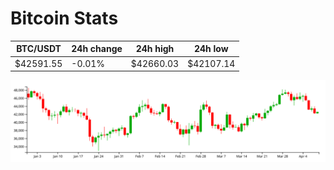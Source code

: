 # Bitcoin Stats

BTC/USDT|24h change|24h high|24h low|
|---|---|---|---|
|$42591.55|-0.01%|$42660.03|$42107.14|

<img src="./chart.svg">
